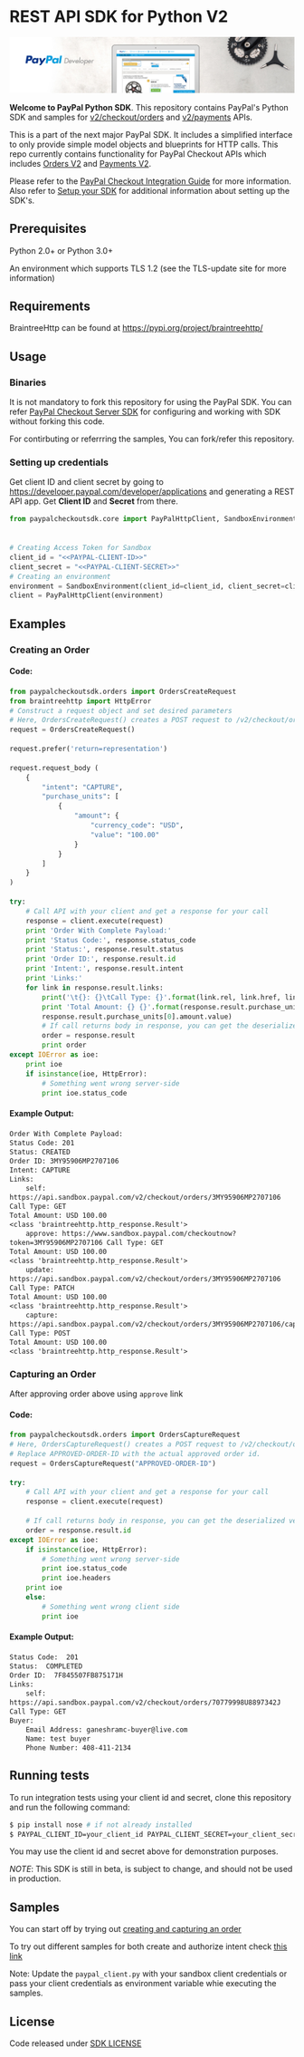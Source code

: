 # REST API SDK for Python V2

![Home Image](homepage.jpg)

__Welcome to PayPal Python SDK__. This repository contains PayPal's Python SDK and samples for [v2/checkout/orders](https://developer.paypal.com/docs/api/orders/v2/) and [v2/payments](https://developer.paypal.com/docs/api/payments/v2/) APIs.

This is a part of the next major PayPal SDK. It includes a simplified interface to only provide simple model objects and blueprints for HTTP calls. This repo currently contains functionality for PayPal Checkout APIs which includes [Orders V2](https://developer.paypal.com/docs/api/orders/v2/) and [Payments V2](https://developer.paypal.com/docs/api/payments/v2/).

Please refer to the [PayPal Checkout Integration Guide](https://developer.paypal.com/docs/checkout/) for more information. Also refer to [Setup your SDK](https://developer.paypal.com/docs/checkout/reference/server-integration/setup-sdk/) for additional information about setting up the SDK's. 

## Prerequisites

Python 2.0+ or Python 3.0+

An environment which supports TLS 1.2 (see the TLS-update site for more information)

## Requirements

BraintreeHttp can be found at https://pypi.org/project/braintreehttp/

## Usage

### Binaries

It is not mandatory to fork this repository for using the PayPal SDK. You can refer [PayPal Checkout Server SDK](https://developer.paypal.com/docs/checkout/reference/server-integration) for configuring and working with SDK without forking this code.

For contirbuting or referrring the samples, You can fork/refer this repository. 

### Setting up credentials
Get client ID and client secret by going to https://developer.paypal.com/developer/applications and generating a REST API app. Get <b>Client ID</b> and <b>Secret</b> from there.

```python
from paypalcheckoutsdk.core import PayPalHttpClient, SandboxEnvironment


# Creating Access Token for Sandbox
client_id = "<<PAYPAL-CLIENT-ID>>"
client_secret = "<<PAYPAL-CLIENT-SECRET>>"
# Creating an environment
environment = SandboxEnvironment(client_id=client_id, client_secret=client_secret)
client = PayPalHttpClient(environment)
```

## Examples

### Creating an Order

#### Code:
```python
from paypalcheckoutsdk.orders import OrdersCreateRequest
from braintreehttp import HttpError
# Construct a request object and set desired parameters
# Here, OrdersCreateRequest() creates a POST request to /v2/checkout/orders
request = OrdersCreateRequest()

request.prefer('return=representation')

request.request_body (
    {
        "intent": "CAPTURE",
        "purchase_units": [
            {
                "amount": {
                    "currency_code": "USD",
                    "value": "100.00"
                }
            }
        ]
    }
)

try:
    # Call API with your client and get a response for your call
    response = client.execute(request)
    print 'Order With Complete Payload:'
    print 'Status Code:', response.status_code
    print 'Status:', response.result.status
    print 'Order ID:', response.result.id
    print 'Intent:', response.result.intent
    print 'Links:'
    for link in response.result.links:
        print('\t{}: {}\tCall Type: {}'.format(link.rel, link.href, link.method))
        print 'Total Amount: {} {}'.format(response.result.purchase_units[0].amount.currency_code,
        response.result.purchase_units[0].amount.value)
        # If call returns body in response, you can get the deserialized version from the result attribute of the response
        order = response.result
        print order
except IOError as ioe:
    print ioe
    if isinstance(ioe, HttpError):
        # Something went wrong server-side
        print ioe.status_code
```

#### Example Output:
```
Order With Complete Payload:
Status Code: 201
Status: CREATED
Order ID: 3MY95906MP2707106
Intent: CAPTURE
Links:
	self: https://api.sandbox.paypal.com/v2/checkout/orders/3MY95906MP2707106	Call Type: GET
Total Amount: USD 100.00
<class 'braintreehttp.http_response.Result'>
	approve: https://www.sandbox.paypal.com/checkoutnow?token=3MY95906MP2707106	Call Type: GET
Total Amount: USD 100.00
<class 'braintreehttp.http_response.Result'>
	update: https://api.sandbox.paypal.com/v2/checkout/orders/3MY95906MP2707106	Call Type: PATCH
Total Amount: USD 100.00
<class 'braintreehttp.http_response.Result'>
	capture: https://api.sandbox.paypal.com/v2/checkout/orders/3MY95906MP2707106/capture	Call Type: POST
Total Amount: USD 100.00
<class 'braintreehttp.http_response.Result'>
```

### Capturing an Order
After approving order above using `approve` link

#### Code:
```python
from paypalcheckoutsdk.orders import OrdersCaptureRequest
# Here, OrdersCaptureRequest() creates a POST request to /v2/checkout/orders
# Replace APPROVED-ORDER-ID with the actual approved order id.
request = OrdersCaptureRequest("APPROVED-ORDER-ID")

try:
    # Call API with your client and get a response for your call
    response = client.execute(request)

    # If call returns body in response, you can get the deserialized version from the result attribute of the response
    order = response.result.id
except IOError as ioe:
    if isinstance(ioe, HttpError):
        # Something went wrong server-side
        print ioe.status_code
        print ioe.headers
	print ioe
    else:
        # Something went wrong client side
        print ioe
```

#### Example Output:
```
Status Code:  201
Status:  COMPLETED
Order ID:  7F845507FB875171H
Links:
	self: https://api.sandbox.paypal.com/v2/checkout/orders/70779998U8897342J	Call Type: GET
Buyer:
	Email Address: ganeshramc-buyer@live.com
	Name: test buyer
	Phone Number: 408-411-2134
```
## Running tests

To run integration tests using your client id and secret, clone this repository and run the following command:
```sh
$ pip install nose # if not already installed
$ PAYPAL_CLIENT_ID=your_client_id PAYPAL_CLIENT_SECRET=your_client_secret nosetests --exe
```

You may use the client id and secret above for demonstration purposes.


*NOTE*: This SDK is still in beta, is subject to change, and should not be used in production.


## Samples

You can start off by trying out [creating and capturing an order](/sample/CaptureIntentExamples/run_all.py)

To try out different samples for both create and authorize intent check [this link](/sample)

Note: Update the `paypal_client.py` with your sandbox client credentials or pass your client credentials as environment variable whie executing the samples.


## License
Code released under [SDK LICENSE](LICENSE)  
